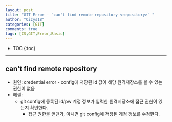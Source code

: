 ```yaml
---
layout: post
title: "GIT Error - `can't find remote repository <repository>` "
author: "Oizys18"
categories: [GIT]
comments: true
tags: [CS,GIT,Error,Basic]
---
```

* TOC
{:toc}
* * *
## can't find remote repository <repository>

- 원인: credential error - config에 저장된 id 값이 해당 원격저장소를 볼 수 있는 권한이 없음
- 해결: 
  - git config에 등록된 id/pw 계정 정보가 입력한 원격저장소에 접근 권한이 있는지 확인한다.
    - 접근 권한을 얻던가, 아니면 git config에 저장된 계정 정보를 수정한다.